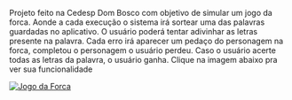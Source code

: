 Projeto feito na Cedesp Dom Bosco com objetivo de simular um jogo da forca.
Aonde a cada execução o sistema irá sortear uma das palavras guardadas no aplicativo.
O usuário poderá tentar adivinhar as letras presente na palavra. Cada erro irá aparecer um pedaço do personagem na forca, completou o personagem o usuário perdeu.
Caso o usuário acerte todas as letras da palavra, o usuário ganha.
Clique na imagem abaixo pra ver sua funcionalidade


[![Jogo da Forca](https://img.youtube.com/vi/sH49t6PcIzs/0.jpg)](https://www.youtube.com/watch?v=sH49t6PcIzs)
